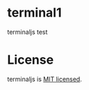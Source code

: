 # terminal1
terminaljs test

# License
terminaljs is [MIT licensed](https://github.com/eosterberg/terminaljs).
